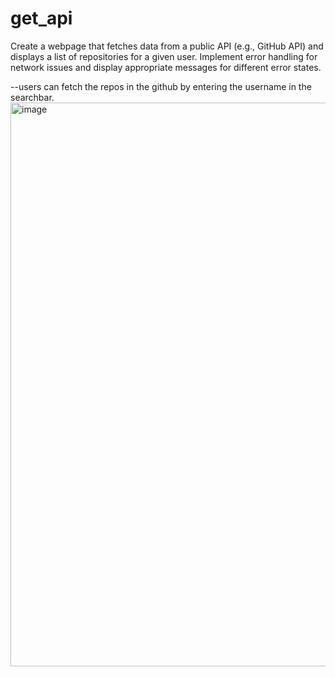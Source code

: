 # get_api

Create a webpage that fetches data from a public API (e.g., GitHub API) and displays a list of repositories for a given user. Implement error handling for network issues and display appropriate messages for different error states.

--users can fetch the repos in the github by entering the username in the searchbar.
<img width="902" alt="image" src="https://github.com/user-attachments/assets/13192e9c-e5ca-4beb-88cf-cd9efc3a90b9">
